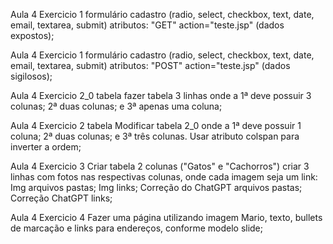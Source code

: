 Aula 4 Exercicio 1 formulário cadastro (radio, select, checkbox, text, date, email, textarea, submit) atributos: "GET" action="teste.jsp" (dados expostos); 


Aula 4 Exercicio 1 formulário cadastro (radio, select, checkbox, text, date, email, textarea, submit) atributos: "POST" action="teste.jsp" (dados sigilosos); 

Aula 4 Exercicio 2_0 tabela fazer tabela 3 linhas onde a 1ª deve possuir 3 colunas; 2ª duas colunas; e 3ª apenas uma coluna; 

Aula 4 Exercicio 2 tabela Modificar tabela 2_0 onde a 1ª deve possuir 1 coluna; 2ª duas colunas; e 3ª três colunas. Usar atributo colspan para inverter a ordem; 

Aula 4 Exercicio 3 Criar tabela 2 colunas ("Gatos" e "Cachorros") criar 3 linhas com fotos nas respectivas colunas, onde cada imagem seja um link:  
Img arquivos pastas; 
Img links; 
Correção do ChatGPT arquivos pastas; 
Correção ChatGPT links; 

Aula 4 Exercicio 4 Fazer uma página utilizando imagem Mario, texto, bullets de marcação e links para endereços, conforme modelo slide; 

